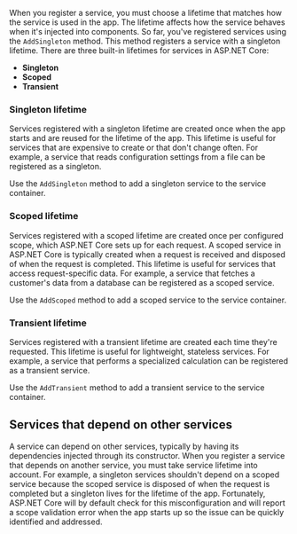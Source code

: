 When you register a service, you must choose a lifetime that matches how the service is used in the app. The lifetime affects how the service behaves when it's injected into components. So far, you've registered services using the `AddSingleton` method. This method registers a service with a singleton lifetime. There are three built-in lifetimes for services in ASP.NET Core:

- **Singleton**
- **Scoped**
- **Transient**

### Singleton lifetime

Services registered with a singleton lifetime are created once when the app starts and are reused for the lifetime of the app. This lifetime is useful for services that are expensive to create or that don't change often. For example, a service that reads configuration settings from a file can be registered as a singleton.

Use the `AddSingleton` method to add a singleton service to the service container.

### Scoped lifetime

Services registered with a scoped lifetime are created once per configured scope, which ASP.NET Core sets up for each request. A scoped service in ASP.NET Core is typically created when a request is received and disposed of when the request is completed. This lifetime is useful for services that access request-specific data. For example, a service that fetches a customer's data from a database can be registered as a scoped service.

Use the `AddScoped` method to add a scoped service to the service container.

### Transient lifetime

Services registered with a transient lifetime are created each time they're requested. This lifetime is useful for lightweight, stateless services. For example, a service that performs a specialized calculation can be registered as a transient service.

Use the `AddTransient` method to add a transient service to the service container.

## Services that depend on other services

A service can depend on other services, typically by having its dependencies injected through its constructor. When you register a service that depends on another service, you must take service lifetime into account. For example, a singleton services shouldn't depend on a scoped service because the scoped service is disposed of when the request is completed but a singleton lives for the lifetime of the app. Fortunately, ASP.NET Core will by default check for this misconfiguration and will report a scope validation error when the app starts up so the issue can be quickly identified and addressed.
